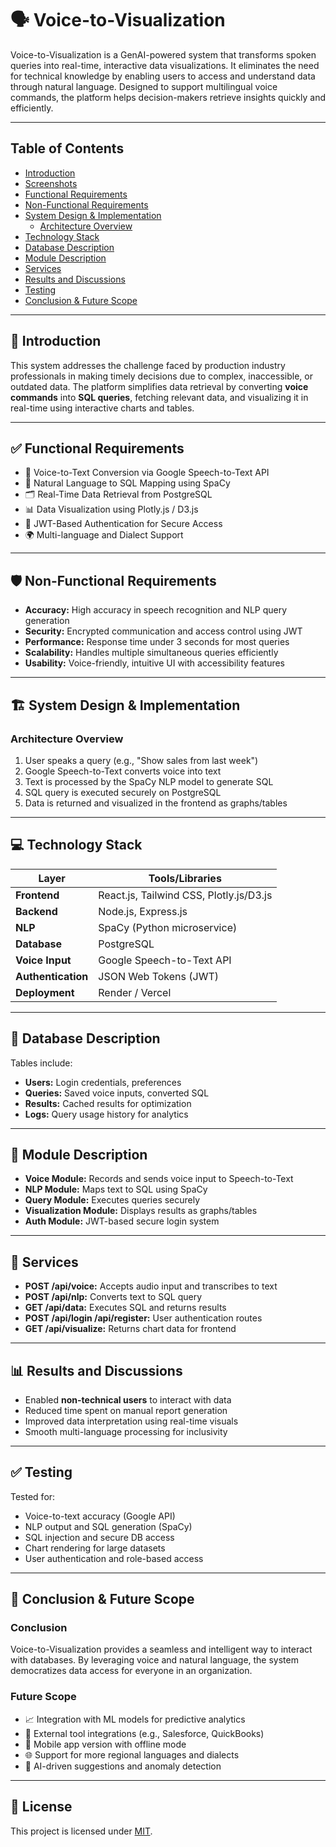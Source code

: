 # 🗣️ Voice-to-Visualization

Voice-to-Visualization is a GenAI-powered system that transforms spoken queries into real-time, interactive data visualizations. It eliminates the need for technical knowledge by enabling users to access and understand data through natural language. Designed to support multilingual voice commands, the platform helps decision-makers retrieve insights quickly and efficiently.

---

## Table of Contents  
- [Introduction](#introduction)  
- [Screenshots](#screenshots)  
- [Functional Requirements](#functional-requirements)  
- [Non-Functional Requirements](#non-functional-requirements)  
- [System Design & Implementation](#system-design--implementation)  
  - [Architecture Overview](#architecture-overview)  
- [Technology Stack](#technology-stack)  
- [Database Description](#database-description)  
- [Module Description](#module-description)  
- [Services](#services)  
- [Results and Discussions](#results-and-discussions)  
- [Testing](#testing)  
- [Conclusion & Future Scope](#conclusion--future-scope)  

---

## 📘 Introduction

This system addresses the challenge faced by production industry professionals in making timely decisions due to complex, inaccessible, or outdated data. The platform simplifies data retrieval by converting **voice commands** into **SQL queries**, fetching relevant data, and visualizing it in real-time using interactive charts and tables.

---

## ✅ Functional Requirements

- 🎤 Voice-to-Text Conversion via Google Speech-to-Text API  
- 🧠 Natural Language to SQL Mapping using SpaCy  
- 🗂️ Real-Time Data Retrieval from PostgreSQL  
- 📊 Data Visualization using Plotly.js / D3.js  
- 🔐 JWT-Based Authentication for Secure Access  
- 🌍 Multi-language and Dialect Support  

---

## 🛡️ Non-Functional Requirements

- **Accuracy:** High accuracy in speech recognition and NLP query generation  
- **Security:** Encrypted communication and access control using JWT  
- **Performance:** Response time under 3 seconds for most queries  
- **Scalability:** Handles multiple simultaneous queries efficiently  
- **Usability:** Voice-friendly, intuitive UI with accessibility features  

---

## 🏗️ System Design & Implementation

### Architecture Overview

1. User speaks a query (e.g., "Show sales from last week")  
2. Google Speech-to-Text converts voice into text  
3. Text is processed by the SpaCy NLP model to generate SQL  
4. SQL query is executed securely on PostgreSQL  
5. Data is returned and visualized in the frontend as graphs/tables

---

## 💻 Technology Stack

| Layer            | Tools/Libraries                        |
|------------------|----------------------------------------|
| **Frontend**     | React.js, Tailwind CSS, Plotly.js/D3.js |
| **Backend**      | Node.js, Express.js                    |
| **NLP**          | SpaCy (Python microservice)            |
| **Database**     | PostgreSQL                             |
| **Voice Input**  | Google Speech-to-Text API              |
| **Authentication**| JSON Web Tokens (JWT)                 |
| **Deployment**   | Render / Vercel                        |

---

## 🧾 Database Description

Tables include:

- **Users:** Login credentials, preferences  
- **Queries:** Saved voice inputs, converted SQL  
- **Results:** Cached results for optimization  
- **Logs:** Query usage history for analytics  

---

## 🧩 Module Description

- **Voice Module:** Records and sends voice input to Speech-to-Text  
- **NLP Module:** Maps text to SQL using SpaCy  
- **Query Module:** Executes queries securely  
- **Visualization Module:** Displays results as graphs/tables  
- **Auth Module:** JWT-based secure login system  

---

## 🔧 Services

- **POST /api/voice:** Accepts audio input and transcribes to text  
- **POST /api/nlp:** Converts text to SQL query  
- **GET /api/data:** Executes SQL and returns results  
- **POST /api/login /api/register:** User authentication routes  
- **GET /api/visualize:** Returns chart data for frontend  

---

## 📊 Results and Discussions

- Enabled **non-technical users** to interact with data  
- Reduced time spent on manual report generation  
- Improved data interpretation using real-time visuals  
- Smooth multi-language processing for inclusivity  

---

## ✅ Testing

Tested for:

- Voice-to-text accuracy (Google API)  
- NLP output and SQL generation (SpaCy)  
- SQL injection and secure DB access  
- Chart rendering for large datasets  
- User authentication and role-based access  

---

## 🧠 Conclusion & Future Scope

### Conclusion  
Voice-to-Visualization provides a seamless and intelligent way to interact with databases. By leveraging voice and natural language, the system democratizes data access for everyone in an organization.

### Future Scope

- 📈 Integration with ML models for predictive analytics  
- 🔌 External tool integrations (e.g., Salesforce, QuickBooks)  
- 📱 Mobile app version with offline mode  
- 🌐 Support for more regional languages and dialects  
- 🧠 AI-driven suggestions and anomaly detection  

---

## 📄 License

This project is licensed under [MIT](LICENSE).

